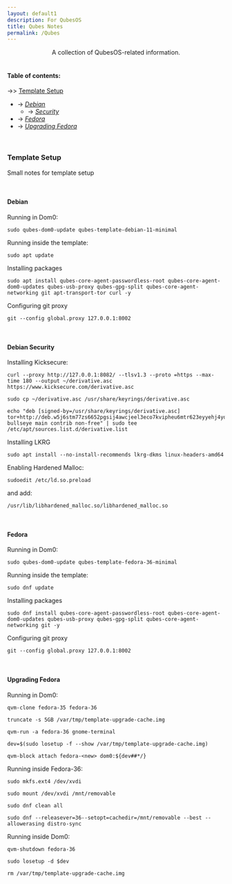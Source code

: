 ```yaml
---
layout: default1
description: For QubesOS
title: Qubes Notes
permalink: /Qubes
---
```


<div style="text-align:center;">
A collection of QubesOS-related information.
</div>
<br>

#### Table of contents:


-\>> [Template Setup](#template-setup) <br>
  - -\> *[Debian](#debian)* <br>
     - -\> *[Security](#debian-security)* <br>
  - -\> *[Fedora](#fedora)* <br>
  - -\> *[Upgrading Fedora](#upgrading-fedora)* <br>
<br>

### Template Setup

Small notes for template setup

<br>

#### Debian

Running in Dom0:

```
sudo qubes-dom0-update qubes-template-debian-11-minimal
```

Running inside the template:

```
sudo apt update
```

Installing packages

```
sudo apt install qubes-core-agent-passwordless-root qubes-core-agent-dom0-updates qubes-usb-proxy qubes-gpg-split qubes-core-agent-networking git apt-transport-tor curl -y
```

Configuring git proxy

```
git --config global.proxy 127.0.0.1:8002
```

<br>

#### Debian Security

Installing Kicksecure:

```
curl --proxy http://127.0.0.1:8082/ --tlsv1.3 --proto =https --max-time 180 --output ~/derivative.asc https://www.kicksecure.com/derivative.asc
```

```
sudo cp ~/derivative.asc /usr/share/keyrings/derivative.asc
```

```
echo "deb [signed-by=/usr/share/keyrings/derivative.asc] tor+http://deb.w5j6stm77zs6652pgsij4awcjeel3eco7kvipheu6mtr623eyyehj4yd.onion bullseye main contrib non-free" | sudo tee /etc/apt/sources.list.d/derivative.list
```

Installing LKRG

```
sudo apt install --no-install-recommends lkrg-dkms linux-headers-amd64
```

Enabling Hardened Malloc:

```
sudoedit /etc/ld.so.preload
```

and add:

```
/usr/lib/libhardened_malloc.so/libhardened_malloc.so
```

<br>

#### Fedora

Running in Dom0:

```
sudo qubes-dom0-update qubes-template-fedora-36-minimal
```

Running inside the template:

```
sudo dnf update
```

Installing packages

```
sudo dnf install qubes-core-agent-passwordless-root qubes-core-agent-dom0-updates qubes-usb-proxy qubes-gpg-split qubes-core-agent-networking git -y
```

Configuring git proxy

```
git --config global.proxy 127.0.0.1:8002
```

<br>

#### Upgrading Fedora

Running in Dom0:

```
qvm-clone fedora-35 fedora-36

truncate -s 5GB /var/tmp/template-upgrade-cache.img

qvm-run -a fedora-36 gnome-terminal

dev=$(sudo losetup -f --show /var/tmp/template-upgrade-cache.img)

qvm-block attach fedora-<new> dom0:${dev##*/}
```

Running inside Fedora-36:

```
sudo mkfs.ext4 /dev/xvdi

sudo mount /dev/xvdi /mnt/removable

sudo dnf clean all

sudo dnf --releasever=36--setopt=cachedir=/mnt/removable --best --allowerasing distro-sync

```

Running inside Dom0:

```
qvm-shutdown fedora-36

sudo losetup -d $dev

rm /var/tmp/template-upgrade-cache.img
```